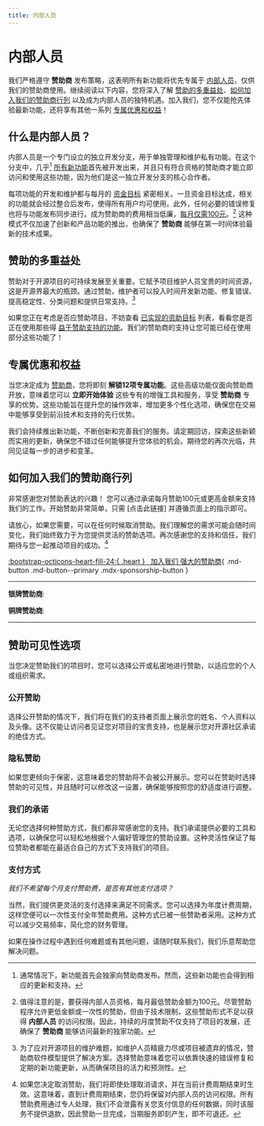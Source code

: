```yaml
---
title: 内部人员
---
```


# 内部人员

我们严格遵守 **赞助商** 发布策略，这表明所有新功能将优先专属于 [内部人员]，仅供我们的赞助商使用。继续阅读以下内容，您将深入了解 [赞助的多重益处]、[如何加入我们的赞助商行列] 以及成为内部人员的独特机遇。加入我们，您不仅能抢先体验最新功能，还将享有其他一系列 [专属优惠和权益]！

  [内部人员]: #什么是内部人员
  [赞助的多重益处]: #赞助的多重益处
  [如何加入我们的赞助商行列]: #如何加入我们的赞助商行列
  [专属优惠和权益]: #专属优惠和权益

## 什么是内部人员？

内部人员是一个专门设立的独立开发分支，用于单独管理和维护私有功能。在这个分支中，几乎[^1] [所有新功能][专属优惠和权益]首先被开发出来，并且只有符合资格的赞助商才能立即访问和使用这些功能，因为他们是这一独立开发分支的核心合作者。

  [^1]:
    通常情况下，新功能首先会独家向赞助商发布。然而，这些新功能也会得到相应的更新和支持。

每项功能的开发和维护都与每月的 [资金目标] 紧密相关。一旦资金目标达成，相关的功能就会经过整合后发布，使得所有用户均可使用。此外，任何必要的错误修复也将与功能发布同步进行。成为赞助商的费用相当低廉，[每月仅需100元][如何加入我们的赞助商行列]。[^2] 这种模式不仅加速了创新和产品功能的推出，也确保了 **赞助商** 能够在第一时间体验最新的技术成果。

  [^2]:
    值得注意的是，要获得内部人员资格，每月最低赞助金额为100元。尽管赞助程序允许更低金额或一次性的赞助，但由于技术限制，这些赞助形式不足以获得 **内部人员** 的访问权限。因此，持续的月度赞助不仅支持了项目的发展，还确保了 **赞助商** 能够访问最新的独家功能。

  [资金目标]: #funding

## 赞助的多重益处

赞助对于开源项目的可持续发展至关重要。它赋予项目维护人员宝贵的时间资源，这是开源界最大的瓶颈。通过赞助，维护者可以投入时间开发新功能、修复错误、提高稳定性、分类问题和提供日常支持。[^3]

  [^3]:
    为了应对开源项目的维护难题，如维护人员精疲力尽或项目被遗弃的情况，赞助商软件模型提供了解决方案。选择赞助意味着您可以依靠快速的错误修复和定期的新功能更新，从而确保项目的活力和预测性。

如果您正在考虑是否应赞助项目，不妨查看 [已实现的资助目标] 列表，看看您是否正在使用那些得 [益于赞助支持的功能]。我们的赞助商的支持让您可能已经在使用部分这些功能了！

  [已实现的资助目标]: #赞助的多重益处
  [益于赞助支持的功能]: #如何加入我们的赞助商行列

<figure style="min-width:15.6rem">
  <blockquote class="twitter-tweet" data-conversation="none" data-dnt="true">
    <a href="https://twitter.com/WillingCarol/status/1603416470616088576?ref_src=twsrc%5Etfw"></a>
  </blockquote>
  <script async src="https://platform.twitter.com/widgets.js"></script>
</figure>

## 专属优惠和权益

当您决定成为 [赞助商][如何加入我们的赞助商行列]，您将即刻 **解锁12项专属功能**。这些高级功能仅面向赞助商开放，意味着您可以 **立即开始体验** 这些专有的增强工具和服务，享受 **赞助商** 专享的优势。这些功能旨在提升您的操作效率，增加更多个性化选项，确保您在交易中能够享受到前沿技术和支持的先行优势。

我们会持续推出新功能，不断创新和完善我们的服务。请定期回访，探索这些新颖而实用的更新，确保您不错过任何能够提升您体验的机会。期待您的再次光临，共同见证每一步的进步和变革。

## 如何加入我们的赞助商行列

非常感谢您对赞助表达的兴趣！<!-- 为了成为合格的赞助商，请使用您的个人或组织GitHub账户访问squidfunk的赞助商资料页面。--> 您可以通过承诺每月赞助100元或更高金额来支持我们的工作。开始赞助非常简单，只需 [点击此链接] 并遵循页面上的指示即可。

请放心，如果您需要，可以在任何时候取消赞助。我们理解您的需求可能会随时间变化，我们始终致力于为您提供灵活的赞助选项。再次感谢您的支持和信任，我们期待与您一起推动项目的成功。[^4]

  [^4]:
    如果您决定取消赞助，我们将即使处理取消请求，并在当前计费周期结束时生效。这意味着，直到计费周期结束，您仍将保留对内部人员的访问权限。所有赞助费用通过专人处理，我们不会泄露有关您支付信息的任何数据，同时该服务不提供退款，因此赞助一旦完成，当期服务即刻产生，即不可退还。

[:bootstrap-octicons-heart-fill-24:{ .heart } &nbsp; 加入我们 <span class="mdx-sponsorship-count" data-mdx-component="sponsorship-count"></span> 强大的赞助商][squidfunk's sponsor profile]{ .md-button .md-button--primary .mdx-sponsorship-button }

<hr />

<div class="mdx-premium" markdown>

**银牌赞助商**:

<!-- [![FastAPI]{ style="height: 120px" }](https://fastapi.tiangolo.com/){ target=_blank title="FastAPI" } -->

**铜牌赞助商**:

<!-- [![Cirrus CI]](https://cirrus-ci.org/){ target=_blank title="Cirrus CI" } -->

</div>

  <!-- [FastAPI]: https://raw.githubusercontent.com/squidfunk/mkdocs-material/master/.github/assets/sponsors/sponsor-fastapi.png
  [Cirrus CI]: https://raw.githubusercontent.com/squidfunk/mkdocs-material/master/.github/assets/sponsors/sponsor-cirrus-ci.png -->

<hr />

<div class="mdx-sponsorship" data-mdx-component="sponsorship" hidden>
  <div class="mdx-sponsorship**list"></div>
  <small>
    如果您选择公开赞助，我们会自动将您的姓名、个人资料链接以及头像添加到我们的支持者页面上，这样访问者就可以看到您对Material for MkDocs项目的宝贵支持。这是一种展示您对开源社区承诺的绝佳方式。
    反之，如果您更倾向于保持赞助的隐私，您的赞助状态将设为"静音+1"。您在赞助过程中可以选择您的赞助可见性，并且可以在任何时间之后进行修改，以适应您的个人或组织需求。
    无论您选择哪种方式，我们都非常感谢您的支持，并确保您可以轻松地根据个人偏好管理您的赞助设置。这一灵活性旨在确保每位赞助者都能在自己舒适的环境中支持我们的项目。
  </small>
</div>

  [squidfunk's sponsor profile]: https://github.com/sponsors/squidfunk?metadata_origin=docs

## 赞助可见性选项

当您决定赞助我们的项目时，您可以选择公开或私密地进行赞助，以适应您的个人或组织需求。

### 公开赞助

选择公开赞助的情况下，我们将在我们的支持者页面上展示您的姓名、个人资料以及头像。这不仅能让访问者见证您对项目的宝贵支持，也是展示您对开源社区承诺的绝佳方式。

### 隐私赞助

如果您更倾向于保密，这意味着您的赞助将不会被公开展示。您可以在赞助时选择赞助的可见性，并且随时可以修改这一设置，确保能够按照您的舒适度进行调整。

### 我们的承诺

无论您选择何种赞助方式，我们都非常感谢您的支持。我们承诺提供必要的工具和选项，以确保您可以轻松地根据个人偏好管理您的赞助设置。这种灵活性保证了每位赞助者都能在最适合自己的方式下支持我们的项目。

### 支付方式

*我们不希望每个月支付赞助费，是否有其他支付选项？*

当然，我们提供更灵活的支付选择来满足不同需求。您可以选择为年度计费周期，这样您便可以一次性支付全年赞助费用。这种方式已被一些赞助者采用。这种方式可以减少交易频率，简化您的财务管理。

如果在操作过程中遇到任何难题或有其他问题，请随时联系我们，我们乐意帮助您解决问题。
